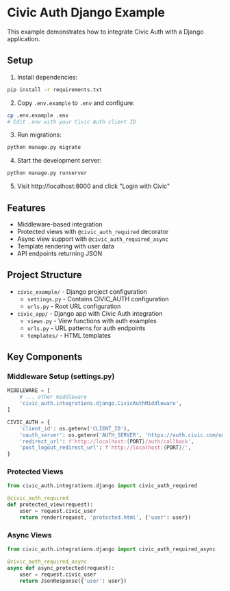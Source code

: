 # Civic Auth Django Example

This example demonstrates how to integrate Civic Auth with a Django application.

## Setup

1. Install dependencies:
```bash
pip install -r requirements.txt
```

2. Copy `.env.example` to `.env` and configure:
```bash
cp .env.example .env
# Edit .env with your Civic Auth client ID
```

3. Run migrations:
```bash
python manage.py migrate
```

4. Start the development server:
```bash
python manage.py runserver
```

5. Visit http://localhost:8000 and click "Login with Civic"

## Features

- Middleware-based integration
- Protected views with `@civic_auth_required` decorator
- Async view support with `@civic_auth_required_async`
- Template rendering with user data
- API endpoints returning JSON

## Project Structure

- `civic_example/` - Django project configuration
  - `settings.py` - Contains CIVIC_AUTH configuration
  - `urls.py` - Root URL configuration
- `civic_app/` - Django app with Civic Auth integration
  - `views.py` - View functions with auth examples
  - `urls.py` - URL patterns for auth endpoints
  - `templates/` - HTML templates

## Key Components

### Middleware Setup (settings.py)
```python
MIDDLEWARE = [
    # ... other middleware
    'civic_auth.integrations.django.CivicAuthMiddleware',
]

CIVIC_AUTH = {
    'client_id': os.getenv('CLIENT_ID'),
    'oauth_server': os.getenv('AUTH_SERVER', 'https://auth.civic.com/oauth'),
    'redirect_url': f'http://localhost:{PORT}/auth/callback',
    'post_logout_redirect_url': f'http://localhost:{PORT}/',
}
```

### Protected Views
```python
from civic_auth.integrations.django import civic_auth_required

@civic_auth_required
def protected_view(request):
    user = request.civic_user
    return render(request, 'protected.html', {'user': user})
```

### Async Views
```python
from civic_auth.integrations.django import civic_auth_required_async

@civic_auth_required_async
async def async_protected(request):
    user = request.civic_user
    return JsonResponse({'user': user})
```